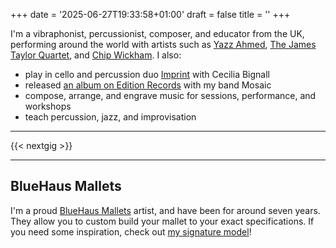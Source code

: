 +++
date = '2025-06-27T19:33:58+01:00'
draft = false
title = ''
+++

I'm a vibraphonist, percussionist, composer, and educator from the UK, performing around the world with artists such as [Yazz Ahmed](), [The James Taylor Quartet](), and [Chip Wickham]().
I also: 

- play in cello and percussion duo [Imprint]() with Cecilia Bignall
- released [an album on Edition Records]() with my band Mosaic
- compose, arrange, and engrave music for sessions, performance, and workshops
- teach percussion, jazz, and improvisation

***

{{< nextgig >}}

***

## BlueHaus Mallets
I'm a proud [BlueHaus Mallets](https://www.blueha.us) artist, and have been for around seven years. They allow you to custom build your mallet to your exact specifications. If you need some inspiration, check out [my signature model](https://www.blueha.us/artists/ralph-wyld)!



